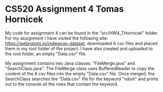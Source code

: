 # CS520 Assignment 4 Tomas Hornicek

My code for assignment 4 can be found in the "src/HW4_THornicek" folder.  For my assignment I have visited the following site: https://webrobots.io/indiegogo-dataset, downloaded 6 csv files and placed them in my root folder of the project. I have also created and uploaded to the root folder, an empty "Data.csv" file. 

My assignment contains two Java classes: "FileMerge.java" and "SearchClass.java". The FileMerge class uses BufferedReader to copy the content of the 6 csv files into the empty "Data.csv" file. Once merged, the SearchClass searches the "Data.csv" file for the keyword "robot" and prints out to the console all the rows that contain the keyword.
